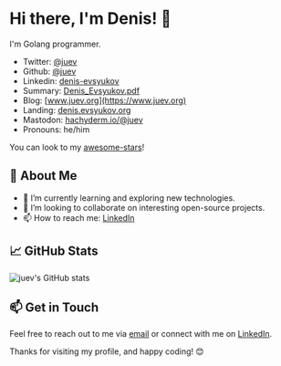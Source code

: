 # Hi there, I'm Denis! 👋

I'm Golang programmer.

* Twitter: [@juev](https://twitter.com/juev)
* Github: [@juev](https://github.com/juev)
* Linkedin: [denis-evsyukov](https://www.linkedin.com/in/denis-evsyukov/)
* Summary: [Denis_Evsyukov.pdf](https://github.com/juev/about.me/raw/master/Resume/Denis_Evsyukov.pdf)
* Blog: [www.juev.org](https://www.juev.org)
* Landing: [denis.evsyukov.org](https://denis.evsyukov.org)
* Mastodon: <a rel="me" href="https://hachyderm.io/@juev">hachyderm.io/@juev</a>
* Pronouns: he/him

You can look to my [awesome-stars](https://github.com/juev/awesome-stars)!

## 🚀 About Me

- 🌱 I’m currently learning and exploring new technologies.
- 💼 I’m looking to collaborate on interesting open-source projects.
- 📫 How to reach me: [LinkedIn](https://linkedin.com/in/denis-evsyukov)

## 📈 GitHub Stats

![juev's GitHub stats](https://github-readme-stats.vercel.app/api?username=juev&show_icons=true&theme=radical)

## 📫 Get in Touch

Feel free to reach out to me via [email](mailto:denis@evsyukov.org) or connect with me on [LinkedIn](https://linkedin.com/in/denis-evsyukov).

Thanks for visiting my profile, and happy coding! 😊
